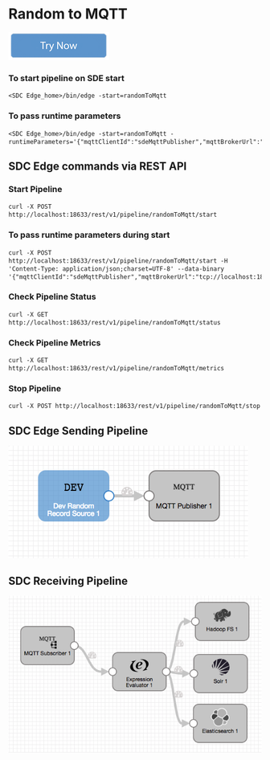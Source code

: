 # Random to MQTT

[![Try Now](../trynow.png)](http://localhost:18630?pipelineTitle=randomToMqtt&importPipelineFromUrl=https://raw.githubusercontent.com/streamsets/datacollector-edge/blob/master/resources/samplePipelines/randomToMqtt/pipeline.json)

### To start pipeline on SDE start

    <SDC Edge_home>/bin/edge -start=randomToMqtt

### To pass runtime parameters

    <SDC Edge_home>/bin/edge -start=randomToMqtt -runtimeParameters='{"mqttClientId":"sdeMqttPublisher","mqttBrokerUrl":"tcp://localhost:1883","mqttTopic":"sample"}'

## SDC Edge commands via REST API

### Start Pipeline
    curl -X POST http://localhost:18633/rest/v1/pipeline/randomToMqtt/start

### To pass runtime parameters during start
    curl -X POST http://localhost:18633/rest/v1/pipeline/randomToMqtt/start -H 'Content-Type: application/json;charset=UTF-8' --data-binary '{"mqttClientId":"sdeMqttPublisher","mqttBrokerUrl":"tcp://localhost:1883","mqttTopic":"sample"}'

### Check Pipeline Status
    curl -X GET http://localhost:18633/rest/v1/pipeline/randomToMqtt/status

### Check Pipeline Metrics
    curl -X GET http://localhost:18633/rest/v1/pipeline/randomToMqtt/metrics

### Stop Pipeline
    curl -X POST http://localhost:18633/rest/v1/pipeline/randomToMqtt/stop


## SDC Edge Sending Pipeline

![Image of SDC Edge Sending Pipeline](edge.png)


## SDC Receiving Pipeline

![Image of SDC Receiving Pipeline](sdcmqtt.png)
